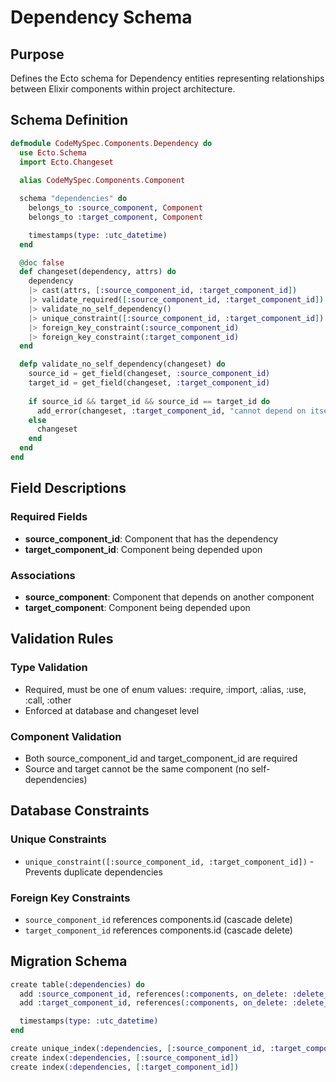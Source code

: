 # Dependency Schema

## Purpose
Defines the Ecto schema for Dependency entities representing relationships between Elixir components within project architecture.

## Schema Definition

```elixir
defmodule CodeMySpec.Components.Dependency do
  use Ecto.Schema
  import Ecto.Changeset
  
  alias CodeMySpec.Components.Component

  schema "dependencies" do
    belongs_to :source_component, Component
    belongs_to :target_component, Component

    timestamps(type: :utc_datetime)
  end

  @doc false
  def changeset(dependency, attrs) do
    dependency
    |> cast(attrs, [:source_component_id, :target_component_id])
    |> validate_required([:source_component_id, :target_component_id])
    |> validate_no_self_dependency()
    |> unique_constraint([:source_component_id, :target_component_id])
    |> foreign_key_constraint(:source_component_id)
    |> foreign_key_constraint(:target_component_id)
  end

  defp validate_no_self_dependency(changeset) do
    source_id = get_field(changeset, :source_component_id)
    target_id = get_field(changeset, :target_component_id)
    
    if source_id && target_id && source_id == target_id do
      add_error(changeset, :target_component_id, "cannot depend on itself")
    else
      changeset
    end
  end
end
```

## Field Descriptions

### Required Fields
- **source_component_id**: Component that has the dependency
- **target_component_id**: Component being depended upon

### Associations
- **source_component**: Component that depends on another component
- **target_component**: Component being depended upon

## Validation Rules

### Type Validation
- Required, must be one of enum values: :require, :import, :alias, :use, :call, :other
- Enforced at database and changeset level

### Component Validation
- Both source_component_id and target_component_id are required
- Source and target cannot be the same component (no self-dependencies)

## Database Constraints

### Unique Constraints
- `unique_constraint([:source_component_id, :target_component_id])` - Prevents duplicate dependencies

### Foreign Key Constraints
- `source_component_id` references components.id (cascade delete)
- `target_component_id` references components.id (cascade delete)

## Migration Schema

```elixir
create table(:dependencies) do
  add :source_component_id, references(:components, on_delete: :delete_all), null: false
  add :target_component_id, references(:components, on_delete: :delete_all), null: false

  timestamps(type: :utc_datetime)
end

create unique_index(:dependencies, [:source_component_id, :target_component_id])
create index(:dependencies, [:source_component_id])
create index(:dependencies, [:target_component_id])
```